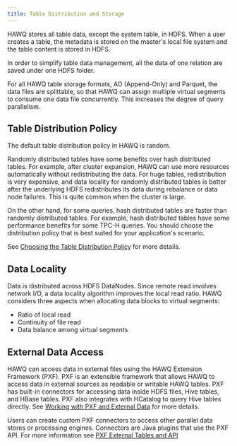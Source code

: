 ```yaml
---
title: Table Distribution and Storage
---
```


HAWQ stores all table data, except the system table, in HDFS. When a user creates a table, the metadata is stored on the master's local file system and the table content is stored in HDFS.

In order to simplify table data management, all the data of one relation are saved under one HDFS folder.

For all HAWQ table storage formats, AO \(Append-Only\) and Parquet, the data files are splittable, so that HAWQ can assign multiple virtual segments to consume one data file concurrently. This increases the degree of query parallelism.

## Table Distribution Policy

The default table distribution policy in HAWQ is random.

Randomly distributed tables have some benefits over hash distributed tables. For example, after cluster expansion, HAWQ can use more resources automatically without redistributing the data. For huge tables, redistribution is very expensive, and data locality for randomly distributed tables is better after the underlying HDFS redistributes its data during rebalance or data node failures. This is quite common when the cluster is large.

On the other hand, for some queries, hash distributed tables are faster than randomly distributed tables. For example, hash distributed tables have some performance benefits for some TPC-H queries. You should choose the distribution policy that is best suited for your application's scenario.

See [Choosing the Table Distribution Policy](/200/hawq/ddl/ddl-table.html) for more details.

## Data Locality

Data is distributed across HDFS DataNodes. Since remote read involves network I/O, a data locality algorithm improves the local read ratio. HAWQ considers three aspects when allocating data blocks to virtual segments:

-   Ratio of local read
-   Continuity of file read
-   Data balance among virtual segments

## External Data Access

HAWQ can access data in external files using the HAWQ Extension Framework (PXF).
PXF is an extensible framework that allows HAWQ to access data in external
sources as readable or writable HAWQ tables. PXF has built-in connectors for
accessing data inside HDFS files, Hive tables, and HBase tables. PXF also
integrates with HCatalog to query Hive tables directly. See [Working with PXF
and External Data](/200/hawq/pxf/PivotalExtensionFrameworkPXF.html) for more
details.

Users can create custom PXF connectors to access other parallel data stores or
processing engines. Connectors are Java plugins that use the PXF API. For more
information see [PXF External Tables and API](/200/hawq/pxf/PXFExternalTableandAPIReference.html)
